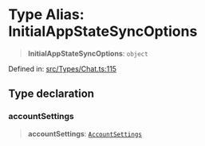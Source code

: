 # Type Alias: InitialAppStateSyncOptions

> **InitialAppStateSyncOptions**: `object`

Defined in: [src/Types/Chat.ts:115](https://github.com/WhiskeySockets/Baileys/blob/2fdabb7f387029b680a2c5e056c7022c25b0f110/src/Types/Chat.ts#L115)

## Type declaration

### accountSettings

> **accountSettings**: [`AccountSettings`](AccountSettings.md)
